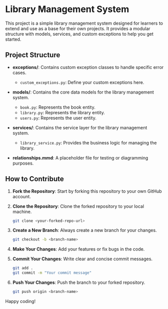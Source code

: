 # Library Management System

This project is a simple library management system designed for learners to extend and use as a base for their own projects. It provides a modular structure with models, services, and custom exceptions to help you get started.

## Project Structure

- **exceptions/**: Contains custom exception classes to handle specific error cases.

  - `custom_exceptions.py`: Define your custom exceptions here.

- **models/**: Contains the core data models for the library management system.

  - `book.py`: Represents the book entity.
  - `library.py`: Represents the library entity.
  - `users.py`: Represents the user entity.

- **services/**: Contains the service layer for the library management system.

  - `library_service.py`: Provides the business logic for managing the library.

- **relationships.mmd**: A placeholder file for testing or diagramming purposes.

## How to Contribute

1. **Fork the Repository**: Start by forking this repository to your own GitHub account.

2. **Clone the Repository**: Clone the forked repository to your local machine.

   ```bash
   git clone <your-forked-repo-url>
   ```

3. **Create a New Branch**: Always create a new branch for your changes.

   ```bash
   git checkout -b <branch-name>
   ```

4. **Make Your Changes**: Add your features or fix bugs in the code.

5. **Commit Your Changes**: Write clear and concise commit messages.

   ```bash
   git add .
   git commit -m "Your commit message"
   ```

6. **Push Your Changes**: Push the branch to your forked repository.

   ```bash
   git push origin <branch-name>
   ```

Happy coding!
